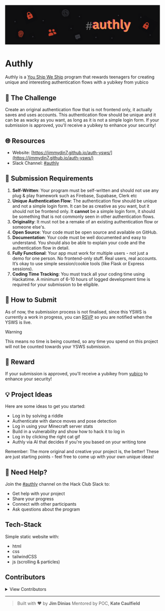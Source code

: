 ![Banner](static/logo/banner-authly.png)
---
# Authly

Authly is a [You Ship We Ship](https://ysws.hackclub.com) program that rewards teenagers for creating unique and interesting authentication flows with a yubikey from yubico 

## 🎯 The Challenge

Create an original authentication flow that is not frontend only, it actually saves and uses accounts. 
This authentication flow should be unique and it can be as wacky as you want, as long as it is not a simple login form. 
If your submission is approved, you'll receive a yubikey to enhance your security!

## 🌐 Resources

- Website: [https://jimmydin7.github.io/auth-ysws/](https://jimmydin7.github.io/auth-ysws/)
- Slack Channel: [#authly](https://hackclub.slack.com/archives/C0963JU3CSD)

## 📝 Submission Requirements

1. **Self-Written**: Your program must be self-written and should not use any plug & play framework such as Firebase, Supabase, Clerk etc
2. **Unique Authentication Flow**: The authentication flow should be unique and not a simple login form. It can be as creative as you want, but it should not be frontend only.
It **cannot** be a simple login form, it should be something that is not commonly seen in other authentication flows.
3. **Originality**: It must not be a remake of an existing authentication flow or someone else's.
4. **Open Source**: Your code must be open source and available on GitHub.
5. **Documentation**: Your code must be well documented and easy to understand. You should also be able to explain your code and the authentication flow in detail.
6. **Fully Functional**: Your app must work for multiple users - not just a demo for one person. No frontend-only stuff. Real users, real accounts. It’s okay to use simple session/cookie tools (like Flask or Express sessions).
7. **Coding Time Tracking**:  You must track all your coding time using Hackatime. A minimum of 6-10 hours of logged development time is required for your submission to be eligible.

## 🚀 How to Submit

As of now, the submission process is not finalised, since this YSWS is currently a work in progress, you can [RSVP](https://airtable.com/appLMKxJKjiqcNlSg/pagtuibimlUPCjORV/form) so you are notified when the YSWS is live.  

> [!WARNING]
> This means no time is being counted, so any time you spend on this project will not be counted towards your YSWS submission.

## 🎁 Reward
If your submission is approved, you'll receive a yubikey from [yubico](https://www.yubico.com) to enhance your security!

## 💡 Project Ideas
Here are some ideas to get you started:
- Log in by solving a riddle
- Authenticate with dance moves and pose detection 
- Log in using your Minecraft server stats
- Build in a vulnerability and show how to hack it to log in
- Log in by clicking the right cat gif
- Authly via AI that decides if you're you based on your writing tone  

Remember: The more original and creative your project is, the better! These are just starting points - feel free to come up with your own unique ideas!

## 🤝 Need Help?

Join the [#authly](https://hackclub.slack.com/archives/authly) channel on the Hack Club Slack to:
- Get help with your project
- Share your progress
- Connect with other participants
- Ask questions about the program

## Tech-Stack
Simple static website with:
- html
- css
- tailwindCSS
- js (scrolling & particles)

## Contributors
<details>
  <summary>View Contributors</summary>
  <ul>
    <li><a href="https://github.com/jimmydin7">jimmydin7</a> (main page + tutorials JSON)</li>
    <li><a href="https://github.com/Spacexplorer11">Spacexplorer11</a> (tutorials loading in Svelte)</li>
    <li><a href="https://github.com/twonfi">twonfi</a> (small typo)</li>
    <li><a href="https://github.com/yehorscode">yehorscode</a> (logo variations)</li>
  </ul>
</details>


---

> Built with ❤️ by **Jim Dinias**
> Mentored by POC, **Kate Caulfield**
